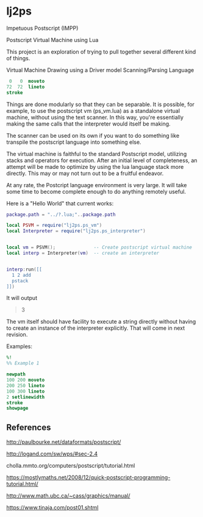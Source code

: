 # lj2ps
Impetuous Postscript (IMPP)

Postscript Virtual Machine using Lua

This project is an exploration of trying to pull together several different kind of things.

  Virtual Machine
  Drawing using a Driver model
  Scanning/Parsing Language

```Postscript
 0   0  moveto
72  72  lineto
stroke
```

Things are done modularly so that they can be separable.  It is possible, for example, to use the postscript vm (ps_vm.lua) as a standalone virtual machine, without using the text scanner.  In this way, you're essentially making the same calls that the interpreter would itself be making.

The scanner can be used on its own if you want to do something like transpile the postscript language into something else.

The virtual machine is faithful to the standard Postscript model, utilizing stacks and operators for execution.  After an initial level of completeness, an attempt will be made to optimize by using the lua language stack more directly.  This may or may not turn out to be a fruitful endeavor.

At any rate, the Postcript language environment is very large.  It will take some time to become complete enough to do anything remotely useful.


Here is a "Hello World" that current works:

```lua
package.path = "../?.lua;"..package.path

local PSVM = require("lj2ps.ps_vm")
local Interpreter = require("lj2ps.ps_interpreter")


local vm = PSVM();              -- Create postscript virtual machine
local interp = Interpreter(vm)  -- create an interpreter


interp:run([[
  1 2 add 
  pstack
]])

```

It will output

> 3

The vm itself should have facility to execute a string directly without having to create an instance of the interpreter explicitly.  That will come in next revision.

Examples:
```Postscript
%!
%% Example 1

newpath
100 200 moveto
200 250 lineto
100 300 lineto
2 setlinewidth
stroke
showpage
```


References
----------

http://paulbourke.net/dataformats/postscript/

http://logand.com/sw/wps/#sec-2.4

cholla.mmto.org/computers/postscript/tutorial.html

https://mostlymaths.net/2008/12/quick-postscript-programming-tutorial.html/

http://www.math.ubc.ca/~cass/graphics/manual/

https://www.tinaja.com/post01.shtml



